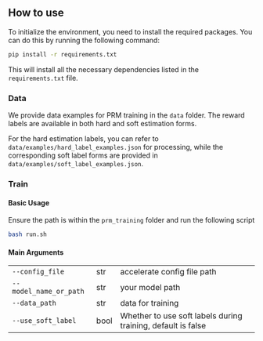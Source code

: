 ## How to use
To initialize the environment, you need to install the required packages. You can do this by running the following command:

```bash
pip install -r requirements.txt
```

This will install all the necessary dependencies listed in the `requirements.txt` file.

### Data
We provide data examples for PRM training in the `data` folder. The reward labels are available in both hard and soft estimation forms.

For the hard estimation labels, you can refer to `data/examples/hard_label_examples.json` for processing, while the corresponding soft label forms are provided in `data/examples/soft_label_examples.json`.

### Train
#### Basic Usage
Ensure the path is within the `prm_training` folder and run the following script
```bash
bash run.sh
```
#### Main Arguments
|               |        |                                   |
|---------------|--------|-----------------------------------|
| `--config_file` | str | accelerate config file path |
| `--model_name_or_path` | str | your model path |
| `--data_path` | str | data for training |
| `--use_soft_label` | bool | Whether to use soft labels during training, default is false |